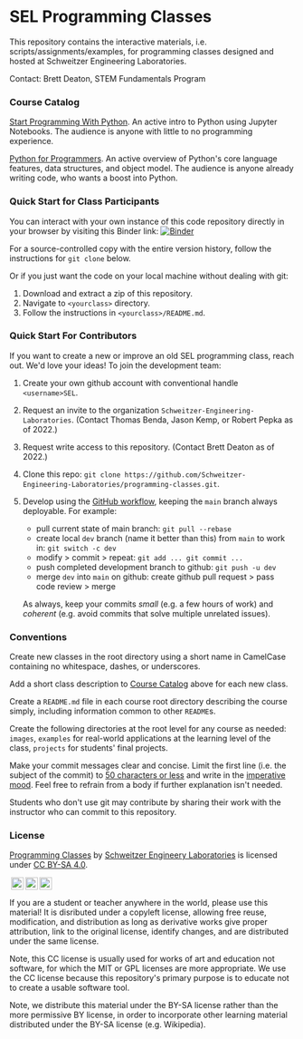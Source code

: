 # SEL Programming Classes
This repository contains the interactive materials, i.e.
scripts/assignments/examples, for programming classes designed and hosted at
Schweitzer Engineering Laboratories.

Contact: Brett Deaton, STEM Fundamentals Program


### Course Catalog

[Start Programming With Python](StartProgrammingPython/README.md).
An active intro to Python using Jupyter Notebooks.
The audience is anyone with little to no programming experience.

[Python for Programmers](PythonForProgrammers/README.md).
An active overview of Python's core language
features, data structures, and object model. The audience is anyone already
writing code, who wants a boost into Python.


### Quick Start for Class Participants
You can interact with your own instance of this code repository directly
in your browser by visiting this Binder link:
[![Binder](https://mybinder.org/badge_logo.svg)](https://mybinder.org/v2/gh/Schweitzer-Engineering-Laboratories/programming-classes/main)

For a source-controlled copy with the entire version history, follow the
instructions for `git clone` below.

Or if you just want the code on your local machine without dealing with git:
1. Download and extract a zip of this repository.
2. Navigate to `<yourclass>` directory.
3. Follow the instructions in `<yourclass>/README.md`.


### Quick Start For Contributors
If you want to create a new or improve an old SEL programming class, reach out.
We'd love your ideas! To join the development team:
1. Create your own github account with conventional handle `<username>SEL`.
2. Request an invite to the organization `Schweitzer-Engineering-Laboratories`.
   (Contact Thomas Benda, Jason Kemp, or Robert Pepka as of 2022.)
3. Request write access to this repository. (Contact Brett Deaton as of 2022.)
4. Clone this repo:
   `git clone https://github.com/Schweitzer-Engineering-Laboratories/programming-classes.git`.
5. Develop using the
   [GitHub workflow](https://guides.github.com/introduction/flow/),
   keeping the `main` branch always deployable. For example:

   * pull current state of main branch:
     `git pull --rebase`
   * create local `dev` branch (name it better than this) from `main` to work in:
     `git switch -c dev`
   * modify > commit > repeat:
     `git add ... git commit ...`
   * push completed development branch to github:
     `git push -u dev`
   * merge `dev` into `main` on github:
     create github pull request > pass code review > merge

   As always, keep your commits *small* (e.g. a few hours of work) and
   *coherent* (e.g. avoid commits that solve multiple unrelated issues).


### Conventions
Create new classes in the root directory using a short name in CamelCase
containing no whitespace, dashes, or underscores.

Add a short class description to [Course Catalog](#course-catalog) above for
each new class.

Create a `README.md` file in each course root directory describing the course
simply, including information common to other `README`s.

Create the following directories at the root level for any course as needed:
`images`, `examples` for real-world applications at the learning level of the
class, `projects` for students' final projects.

Make your commit messages clear and concise. Limit the first line
(i.e. the subject of the commit) to
[50 characters or less](https://chris.beams.io/posts/git-commit/#limit-50) and
write in the
[imperative mood](https://chris.beams.io/posts/git-commit/#imperative).
Feel free to refrain from a body if further explanation isn't needed.

Students who don't use git may contribute by sharing their work with the
instructor who can commit to this repository.


### License
[Programming Classes](https://github.com/Schweitzer-Engineering-Laboratories/programming-classes)
by [Schweitzer Engineery Laboratories](https://selinc.com/) is licensed under
[CC BY-SA 4.0](https://creativecommons.org/licenses/by-sa/4.0).

<a rel="licenseICON" href="https://creativecommons.org/licenses/by-sa/4.0"><img style="height:22px!important;margin-left:3px;vertical-align:text-bottom;" src="https://mirrors.creativecommons.org/presskit/icons/cc.svg?ref=chooser-v1" /><img style="height:22px!important;margin-left:3px;vertical-align:text-bottom;" src="https://mirrors.creativecommons.org/presskit/icons/by.svg?ref=chooser-v1" /><img style="height:22px!important;margin-left:3px;vertical-align:text-bottom;" src="https://mirrors.creativecommons.org/presskit/icons/sa.svg?ref=chooser-v1" /></a>
</p>

If you are a student or teacher anywhere in the world, please use this material!
It is disributed under a copyleft license, allowing free reuse, modification,
and distribution as long as derivative works give proper attribution,
link to the original license, identify changes, and are distributed under the
same license.

Note, this CC license is usually used for works of art and education not
software, for which the MIT or GPL licenses are more appropriate.
We use the CC license because this repository's primary purpose is to educate
not to create a usable software tool.

Note, we distribute this material under the BY-SA license rather than the
more permissive BY license, in order to incorporate other learning material
distributed under the BY-SA license (e.g. Wikipedia).
